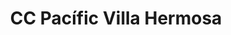 ---
title: "CC Pacífic Villa Hermosa"
url: /san-miguel-petapa/cc-pacific-villa-hermosa/
shop: centro comercial
---